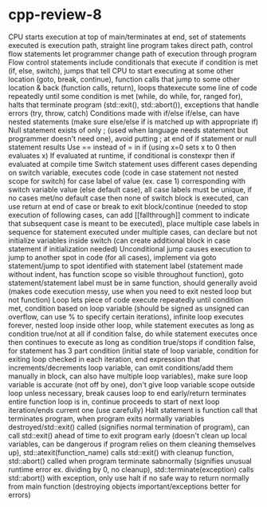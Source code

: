 # cpp-review-8

CPU starts execution at top of main/terminates at end, set of statements executed is execution path, straight line program takes direct path, control flow statements let programmer change path of execution through program
Flow control statements include conditionals that execute if condition is met (if, else, switch), jumps that tell CPU to start executing at some other location (goto, break, continue), function calls that jump to some other location & back (function calls, return), loops thatexecute some line of code repeatedly until some condition is met (while, do while, for, ranged for), halts that terminate program (std::exit(), std::abort()), exceptions that handle errors (try, throw, catch)
Conditions made with if/else if/else, can have nested statements (make sure else/else if is matched up with appropriate if)
Null statement exists of only ; (used when language needs statement but programmer doesn't need one), avoid putting ; at end of if statement or null statement results
Use == instead of = in if (using x=0 sets x to 0 then evaluates x)
If evaluated at runtime, if conditional is constexpr then if evaluated at compile time
Switch statement uses different cases depending on switch variable, executes code (code in case statement not nested scope for switch) for case label of value (ex. case 1) corresponding with switch variable value (else default case), all case labels must be unique, if no cases met/no default case then none of switch block is executed, can use return at end of case or break to exit block/continue (needed to stop execution of following cases, can add [[fallthrough]] comment to indicate that subsequent case is meant to be executed), place multiple case labels in sequence for statement executed under multiple cases, can declare but not initialize variables inside switch (can create additional block in case statement if initialization needed)
Unconditional jump causes execution to jump to another spot in code (for all cases), implement via goto statement/jump to spot identified with statement label (statement made without indent, has function scope so visible throughout function), goto statement/statement label must be in same function, should generally avoid (makes code execution messy, use when you need to exit nested loop but not function)
Loop lets piece of code execute repeatedly until condition met, condition based on loop variable (should be signed as unsigned can overflow, can use % to specify certain iterations), infinite loop executes forever, nested loop inside other loop, while statement executes as long as condition true/not at all if condition false, do while statement executes once then continues to execute as long as condition true/stops if condition false, for statement has 3 part condition (initial state of loop variable, condition for exiting loop checked in each iteration, end expression that increments/decrements loop variable, can omit conditions/add them manually in block, can also have multiple loop variables), make sure loop variable is accurate (not off by one), don't give loop variable scope outside loop unless necessary, break causes loop to end early/return terminates entire function loop is in, continue proceeds to start of next loop iteration/ends current one (use carefully)
Halt statement is function call that terminates program, when program exits normally variables destroyed/std::exit() called (signifies normal termination of program), can call std::exit() ahead of time to exit program early (doesn't clean up local variables, can be dangerous if program relies on them cleaning themselves up), std::atexit(function_name) calls std::exit() with cleanup function, std::abort() called when program terminate sabnormally (signifies unusual runtime error ex. dividing by 0, no cleanup), std::terminate(exception) calls std::abort() with exception, only use halt if no safe way to return normally from main function (destroying objects important/exceptions better for errors)